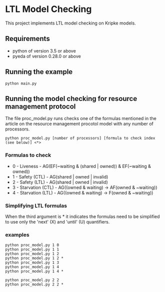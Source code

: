 # LTL Model Checking

This project implements LTL model checking on Kripke models.

## Requirements

* python of version 3.5 or above
* pyeda of version 0.28.0 or above

## Running the example

```
python main.py
```

## Running the model checking for resource management protocol

The file proc_model.py runs checks one of the formulas mentioned in the article on the resource management procotol model with any number of processors.

```
python proc_model.py [number of processors] [formula to check index (see below)] <*>
```

### Formulas to check

* 0 - Liveness - AG(EF(~waiting & (shared | owned)) & EF(~waiting & owned))
* 1 - Safety (CTL) - AG(shared | owned | invalid)
* 2 - Safety (LTL) - AG(shared | owned | invalid)
* 3 - Starvation (CTL) - AG((owned & waiting) -> AF(owned & ~waiting))
* 4 - Starvation (LTL) - AG((owned & waiting) -> F(owned & ~waiting))

### Simplifying LTL formulas

When the third argument is * it indicates the formulas need to be simplified to use only the 'next' (X) and 'until' (U) quantifiers.

### examples

```
python proc_model.py 1 0
python proc_model.py 1 1
python proc_model.py 1 2
python proc_model.py 1 2 *
python proc_model.py 1 3
python proc_model.py 1 4
python proc_model.py 1 4 *

python proc_model.py 2 2
python proc_model.py 2 2 *
```